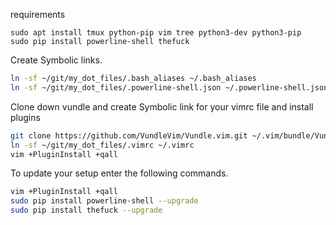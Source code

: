 requirements
```
sudo apt install tmux python-pip vim tree python3-dev python3-pip
sudo pip install powerline-shell thefuck
```

Create Symbolic links.
```bash
ln -sf ~/git/my_dot_files/.bash_aliases ~/.bash_aliases
ln -sf ~/git/my_dot_files/.powerline-shell.json ~/.powerline-shell.json
```

Clone down vundle and create Symbolic link for your vimrc file and install plugins
```bash
git clone https://github.com/VundleVim/Vundle.vim.git ~/.vim/bundle/Vundle.vim
ln -sf ~/git/my_dot_files/.vimrc ~/.vimrc
vim +PluginInstall +qall
```

To update your setup enter the following commands.
```bash
vim +PluginInstall +qall
sudo pip install powerline-shell --upgrade
sudo pip install thefuck --upgrade
```
